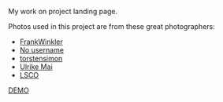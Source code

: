 My work on project landing page.

Photos used in this project are from these great photographers:
<ul>
    <li><a href="https://pixabay.com/photos/frog-butterfly-pond-mirroring-540812/">FrankWinkler</a></li>
    <li><a href="https://pixabay.com/users/12019-12019/">No username</a></li>
    <li><a href="https://pixabay.com/photos/gecko-reptile-terrarium-lizard-2299365/">torstensimon</a></li>
    <li><a href="https://pixabay.com/photos/iguana-reptile-lizard-animal-2039719/">Ulrike Mai</a></li>
    <li><a href="https://pixabay.com/photos/lizard-reptile-scales-scaly-wild-6072391/">LSCO</a></li>
</ul>


<a href="https://szoker527.github.io/landing-page/">DEMO</a> 